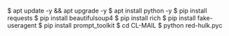 $ apt update -y && apt upgrade -y
$ apt install python -y
$ pip install requests
$ pip install beautifulsoup4
$ pip install rich
$ pip install fake-useragent
$ pip install prompt_toolkit
$ cd CL-MAIL
$ python red-hulk.pyc
